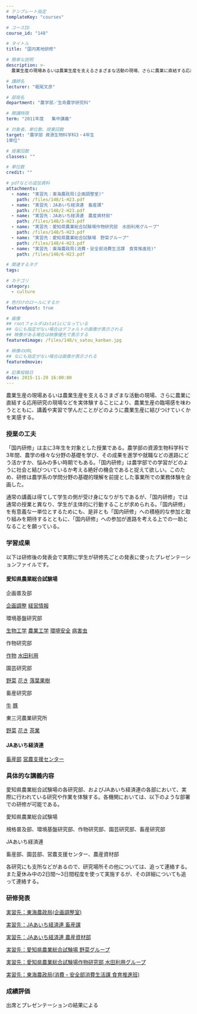 ```yaml
---
# テンプレート指定
templateKey: "courses"

# コースID
course_id: "148"

# タイトル
title: "国内実地研修"

# 簡単な説明
description: >-
  農業生産の現場あるいは農業生産を支えるさまざまな活動の現場、さらに農業に直結する応用研究の現場などを実体験することにより、農業生産の臨場感を味わうとともに、講義や実習で学んだことがどのように農業生産に...

# 講師名
lecturer: "堀尾文彦"

# 部局名
department: "農学部／生命農学研究科"

# 開講時限
term: "2011年度	集中講義"

# 対象者、単位数、授業回数
target: "農学部 資源生物科学科3・4年生
1単位"

# 授業回数
classes: ""

# 単位数
credit: ""

# pdfなどの追加資料
attachments: 
  - name: "実習先：東海農政局(企画調整室)" 
    path: /files/148/1-H23.pdf
  - name: "実習先：JAあいち経済連　畜産課" 
    path: /files/148/2-H23.pdf
  - name: "実習先：JAあいち経済連　農産資材部" 
    path: /files/148/3-H23.pdf
  - name: "実習先：愛知県農業総合試験場作物研究部　水田利用グループ" 
    path: /files/148/5-H23.pdf
  - name: "実習先：愛知県農業総合試験場　野菜グループ" 
    path: /files/148/4-H23.pdf
  - name: "実習先：東海農政局(消費・安全部消費生活課　食育推進班)" 
    path: /files/148/6-H23.pdf

# 関連するタグ
tags:

# カテゴリ
category:
  - culture

# 色付けのロールにするか
featuredpost: true

# 画像
## rootフォルダはstaticになっている
## なにも指定がない場合はデフォルトの画像が表示される
## 映像がある場合は映像優先で表示する
featuredimage: /files/148/s_satou_kanban.jpg

# 映像のURL
## なにも指定がない場合は画像が表示される
featuredmovie: 

# 記事投稿日
date: 2015-11-20 16:00:00
---
```


農業生産の現場あるいは農業生産を支えるさまざまな活動の現場、さらに農業に直結する応用研究の現場などを実体験することにより、農業生産の臨場感を味わうとともに、講義や実習で学んだことがどのように農業生産に結びつけていくかを実感する。

### 授業の工夫


「国内研修」は主に3年生を対象とした授業である。農学部の資源生物科学科で3年間、農学の様々な分野の基礎を学び、その成果を進学や就職などの進路にどう活かすか、悩みの多い時期でもある。「国内研修」は農学部での学習がどのように社会と結びついているか考える絶好の機会であると捉えて欲しい。このため、研修は農学系の学問分野の基礎的理解を前提とした事業所での業務体験を企画した。

通常の講義は得てして学生の側が受け身になりがちであるが、「国内研修」では通常の授業と異なり、学生が主体的に行動することが求められる。「国内研修」を有意義な一単位とするためにも、是非とも「国内研修」への積極的な参加と取り組みを期待するとともに、「国内研修」への参加が進路を考える上での一助となることを願っている。

### 学習成果


以下は研修後の発表会で実際に学生が研修先ごとの発表に使ったプレゼンテーションファイルです。


#### 愛知県農業総合試験場


企画普及部

[企画調整](/files/148/ppt08.pdf) 
[経営情報](/files/148/ppt09.pdf) 


環境基盤研究部

[生物工学](/files/148/ppt06.pdf) 
[農業工学](/files/148/ppt17.pdf) 
[環境安全](/files/148/ppt05.pdf) 
[病害虫](/files/148/ppt07.pdf) 


作物研究部

[作物](/files/148/ppt11.pdf) 
[水田利用](/files/148/ppt12.pdf) 


園芸研究部

[野菜](/files/148/ppt03.pdf) 
[花き](/files/148/ppt02.pdf) 
[落葉果樹](/files/148/ppt18.pdf) 


畜産研究部

[牛](/files/148/ppt13.pdf) 
[豚](/files/148/ppt14.pdf) 


東三河農業研究所

[野菜](/files/148/ppt16.pdf) 
[花き](/files/148/ppt04.pdf) 
[茶業](/files/148/ppt15.pdf) 



#### JAあいち経済連


[畜産部](/files/148/ppt10.pdf) 
[営農支援センター](/files/148/ppt01.pdf) 

### 具体的な講義内容


愛知県農業総合試験場の各研究部、およびJAあいち経済連の各部において、実際に行われている研究や作業を体験する。各機関においては、以下のような部署での研修が可能である。

愛知県農業総合試験場

規格普及部、環境基盤研究部、作物研究部、園芸研究部、畜産研究部

JAあいち経済連

畜産部、園芸部、営農支援センター、農産資材部

各研究にも支所などがあるので、研究場所その他については、追って連絡する。また夏休み中の2日間〜3日間程度を使って実施するが、その詳細についても追って連絡する。


### 研修発表








[実習先：東海農政局(企画調整室)](/files/148/1-H23.pdf) 






[実習先：JAあいち経済連 畜産課](/files/148/2-H23.pdf) 






[実習先：JAあいち経済連 農産資材部](/files/148/3-H23.pdf) 






[実習先：愛知県農業総合試験場 野菜グループ](/files/148/4-H23.pdf) 






[実習先：愛知県農業総合試験場作物研究部 水田利用グループ](/files/148/5-H23.pdf) 






[実習先：東海農政局(消費・安全部消費生活課 食育推進班)](/files/148/6-H23.pdf) 


### 成績評価


出席とプレゼンテーションの結果による
